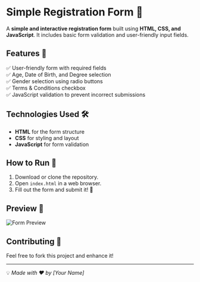 # Simple Registration Form 📝

A **simple and interactive registration form** built using **HTML, CSS, and JavaScript**. It includes basic form validation and user-friendly input fields.

## Features 🚀
✅ User-friendly form with required fields  
✅ Age, Date of Birth, and Degree selection  
✅ Gender selection using radio buttons  
✅ Terms & Conditions checkbox  
✅ JavaScript validation to prevent incorrect submissions  

## Technologies Used 🛠️
- **HTML** for the form structure  
- **CSS** for styling and layout  
- **JavaScript** for form validation  

## How to Run 🏃
1. Download or clone the repository.  
2. Open `index.html` in a web browser.  
3. Fill out the form and submit it! 🎯  

## Preview 📸
![Form Preview](preview.png)  

## Contributing 🤝
Feel free to fork this project and enhance it!  

---
💡 *Made with ❤️ by [Your Name]*
